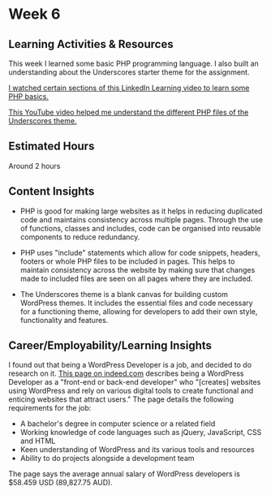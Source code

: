 # Week 6

## Learning Activities & Resources
This week I learned some basic PHP programming language. I also built an understanding about the Underscores starter theme for the assignment.

[I watched certain sections of this LinkedIn Learning video to learn some PHP basics.](https://www.linkedin.com/learning/php-with-mysql-essential-training-1-the-basics/)  

[This YouTube video helped me understand the different PHP files of the Underscores theme.](https://www.youtube.com/watch?v=LdTWGvP1k2Q&t=401s)  

## Estimated Hours
Around 2 hours

## Content Insights
- PHP is good for making large websites as it helps in reducing duplicated code and maintains consistency across multiple pages. Through the use of functions, classes and includes, code can be organised into reusable components to reduce redundancy.  

- PHP uses "include" statements which allow for code snippets, headers, footers or whole PHP files to be included in pages. This helps to maintain consistency across the website by making sure that changes made to included files are seen on all pages where they are included.

- The Underscores theme is a blank canvas for building custom WordPress themes. It includes the essential files and code necessary for a functioning theme, allowing for developers to add their own style, functionality and features.

## Career/Employability/Learning Insights
I found out that being a WordPress Developer is a job, and decided to do research on it. [This page on indeed.com](https://www.indeed.com/career-advice/finding-a-job/wordpress-web-developer) describes being a WordPress Developer as a "front-end or back-end developer" who "[creates] websites using WordPress and rely on various digital tools to create functional and enticing websites that attract users." The page details the following requirements for the job:  
  
- A bachelor's degree in computer science or a related field  
- Working knowledge of code languages such as jQuery, JavaScript, CSS and HTML  
- Keen understanding of WordPress and its various tools and resources
- Ability to do projects alongside a development team  
  
The page says the average annual salary of WordPress developers is $58.459 USD (89,827.75 AUD).

